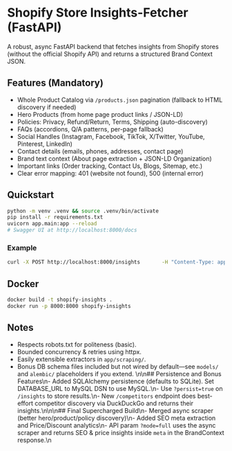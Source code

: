 # Shopify Store Insights-Fetcher (FastAPI)

A robust, async FastAPI backend that fetches insights from Shopify stores (without the official Shopify API) and returns a structured Brand Context JSON.

## Features (Mandatory)
- Whole Product Catalog via `/products.json` pagination (fallback to HTML discovery if needed)
- Hero Products (from home page product links / JSON-LD)
- Policies: Privacy, Refund/Return, Terms, Shipping (auto-discovery)
- FAQs (accordions, Q/A patterns, per-page fallback)
- Social Handles (Instagram, Facebook, TikTok, X/Twitter, YouTube, Pinterest, LinkedIn)
- Contact details (emails, phones, addresses, contact page)
- Brand text context (About page extraction + JSON-LD Organization)
- Important links (Order tracking, Contact Us, Blogs, Sitemap, etc.)
- Clear error mapping: 401 (website not found), 500 (internal error)

## Quickstart
```bash
python -m venv .venv && source .venv/bin/activate
pip install -r requirements.txt
uvicorn app.main:app --reload
# Swagger UI at http://localhost:8000/docs
```

### Example
```bash
curl -X POST http://localhost:8000/insights       -H "Content-Type: application/json"       -d '{"website_url":"https://memy.co.in"}'
```

## Docker
```bash
docker build -t shopify-insights .
docker run -p 8000:8000 shopify-insights
```

## Notes
- Respects robots.txt for politeness (basic).
- Bounded concurrency & retries using httpx.
- Easily extensible extractors in `app/scraping/`.
- Bonus DB schema files included but not wired by default—see `models/` and `alembic/` placeholders if you extend.
\n\n## Persistence and Bonus Features\n- Added SQLAlchemy persistence (defaults to SQLite). Set DATABASE_URL to MySQL DSN to use MySQL.\n- Use `?persist=true` on `/insights` to store results.\n- New `/competitors` endpoint does best-effort competitor discovery via DuckDuckGo and returns their insights.\n\n\n## Final Supercharged Build\n- Merged async scraper (better hero/product/policy discovery)\n- Added SEO meta extraction and Price/Discount analytics\n- API param `?mode=full` uses the async scraper and returns SEO & price insights inside `meta` in the BrandContext response.\n